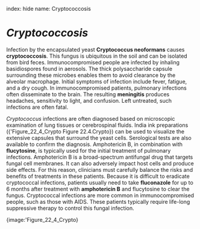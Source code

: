 index: hide
name: Cryptococcosis

#  *Cryptococcosis*

Infection by the encapsulated yeast  **Cryptococcus neoformans** causes  **cryptococcosis**. This fungus is ubiquitous in the soil and can be isolated from bird feces. Immunocompromised people are infected by inhaling basidiospores found in aerosols. The thick polysaccharide capsule surrounding these microbes enables them to avoid clearance by the alveolar macrophage. Initial symptoms of infection include fever, fatigue, and a dry cough. In immunocompromised patients, pulmonary infections often disseminate to the brain. The resulting  **meningitis** produces headaches, sensitivity to light, and confusion. Left untreated, such infections are often fatal.

 *Cryptococcus* infections are often diagnosed based on microscopic examination of lung tissues or cerebrospinal fluids. India ink preparations ({'Figure_22_4_Crypto Figure 22.4.Crypto}) can be used to visualize the extensive capsules that surround the yeast cells. Serological tests are also available to confirm the diagnosis. Amphotericin B, in combination with  **flucytosine**, is typically used for the initial treatment of pulmonary infections. Amphotericin B is a broad-spectrum antifungal drug that targets fungal cell membranes. It can also adversely impact host cells and produce side effects. For this reason, clinicians must carefully balance the risks and benefits of treatments in these patients. Because it is difficult to eradicate cryptococcal infections, patients usually need to take  **fluconazole** for up to 6 months after treatment with  **amphotericin B** and flucytosine to clear the fungus. Cryptococcal infections are more common in immunocompromised people, such as those with AIDS. These patients typically require life-long suppressive therapy to control this fungal infection.


{image:'Figure_22_4_Crypto}
        

